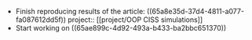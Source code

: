 - Finish reproducing results of the article: ((65a8e35d-37d4-4811-a077-fa087612dd5f))
  project:: [[project/OOP CISS simulations]]
- Start working on ((65ae899c-4d92-493a-b433-ba2bbc651370))